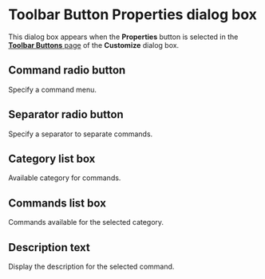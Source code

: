 # Toolbar Button Properties dialog box

This dialog box appears when the **Properties** button is selected in the [**Toolbar Buttons** page](../index.md) of the **Customize** dialog box.

## Command radio button

Specify a command menu.

## Separator radio button

Specify a separator to separate commands.

## Category list box

Available category for commands.

## Commands list box

Commands available for the selected category.

## Description text

Display the description for the selected command.
